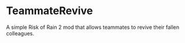# TeammateRevive
A simple Risk of Rain 2 mod that allows teammates to revive their fallen colleagues.
